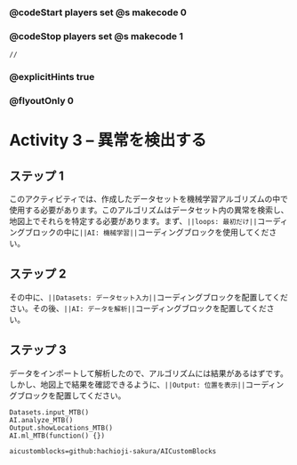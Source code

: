 ### @codeStart players set @s makecode 0
### @codeStop players set @s makecode 1

```template
//
```

### @explicitHints true
### @flyoutOnly 0

# Activity 3 – 異常を検出する

## ステップ 1
このアクティビティでは、作成したデータセットを機械学習アルゴリズムの中で使用する必要があります。このアルゴリズムはデータセット内の異常を検索し、地図上でそれらを特定する必要があります。まず、`||loops: 最初だけ||`コーディングブロックの中に`||AI: 機械学習||`コーディングブロックを使用してください。

## ステップ 2
その中に、`||Datasets: データセット入力||`コーディングブロックを配置してください。その後、`||AI: データを解析||`コーディングブロックを配置してください。

## ステップ 3
データをインポートして解析したので、アルゴリズムには結果があるはずです。しかし、地図上で結果を確認できるように、`||Output: 位置を表示||`コーディングブロックを配置してください。

```ghost
Datasets.input_MTB()
AI.analyze_MTB()
Output.showLocations_MTB()
AI.ml_MTB(function() {})
```

```package
aicustomblocks=github:hachioji-sakura/AICustomBlocks
```
